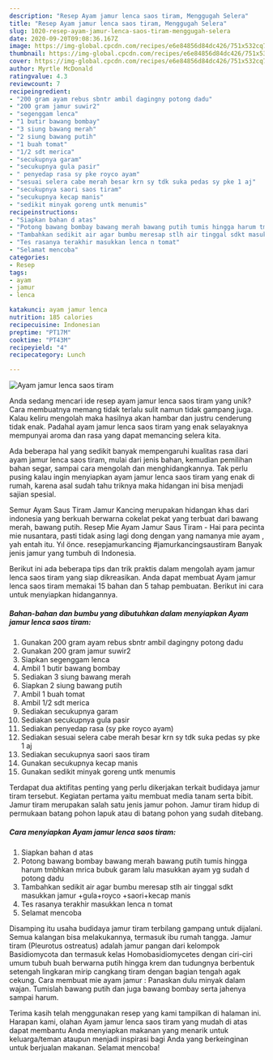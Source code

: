 ```yaml
---
description: "Resep Ayam jamur lenca saos tiram, Menggugah Selera"
title: "Resep Ayam jamur lenca saos tiram, Menggugah Selera"
slug: 1020-resep-ayam-jamur-lenca-saos-tiram-menggugah-selera
date: 2020-09-20T09:08:36.167Z
image: https://img-global.cpcdn.com/recipes/e6e84856d84dc426/751x532cq70/ayam-jamur-lenca-saos-tiram-foto-resep-utama.jpg
thumbnail: https://img-global.cpcdn.com/recipes/e6e84856d84dc426/751x532cq70/ayam-jamur-lenca-saos-tiram-foto-resep-utama.jpg
cover: https://img-global.cpcdn.com/recipes/e6e84856d84dc426/751x532cq70/ayam-jamur-lenca-saos-tiram-foto-resep-utama.jpg
author: Myrtle McDonald
ratingvalue: 4.3
reviewcount: 7
recipeingredient:
- "200 gram ayam rebus sbntr ambil dagingny potong dadu"
- "200 gram jamur suwir2"
- "segenggam lenca"
- "1 butir bawang bombay"
- "3 siung bawang merah"
- "2 siung bawang putih"
- "1 buah tomat"
- "1/2 sdt merica"
- "secukupnya garam"
- "secukupnya gula pasir"
- " penyedap rasa sy pke royco ayam"
- "sesuai selera cabe merah besar krn sy tdk suka pedas sy pke 1 aj"
- "secukupnya saori saos tiram"
- "secukupnya kecap manis"
- "sedikit minyak goreng untk menumis"
recipeinstructions:
- "Siapkan bahan d atas"
- "Potong bawang bombay bawang merah bawang putih tumis hingga harum tmbhkan mrica bubuk garam lalu masukkan ayam yg sudah d potong dadu"
- "Tambahkan sedikit air agar bumbu meresap stlh air tinggal sdkt masukkan jamur +gula+royco +saori+kecap manis"
- "Tes rasanya terakhir masukkan lenca n tomat"
- "Selamat mencoba"
categories:
- Resep
tags:
- ayam
- jamur
- lenca

katakunci: ayam jamur lenca 
nutrition: 185 calories
recipecuisine: Indonesian
preptime: "PT17M"
cooktime: "PT43M"
recipeyield: "4"
recipecategory: Lunch

---
```



![Ayam jamur lenca saos tiram](https://img-global.cpcdn.com/recipes/e6e84856d84dc426/751x532cq70/ayam-jamur-lenca-saos-tiram-foto-resep-utama.jpg)

Anda sedang mencari ide resep ayam jamur lenca saos tiram yang unik? Cara membuatnya memang tidak terlalu sulit namun tidak gampang juga. Kalau keliru mengolah maka hasilnya akan hambar dan justru cenderung tidak enak. Padahal ayam jamur lenca saos tiram yang enak selayaknya mempunyai aroma dan rasa yang dapat memancing selera kita.

Ada beberapa hal yang sedikit banyak mempengaruhi kualitas rasa dari ayam jamur lenca saos tiram, mulai dari jenis bahan, kemudian pemilihan bahan segar, sampai cara mengolah dan menghidangkannya. Tak perlu pusing kalau ingin menyiapkan ayam jamur lenca saos tiram yang enak di rumah, karena asal sudah tahu triknya maka hidangan ini bisa menjadi sajian spesial.

Semur Ayam Saus Tiram Jamur Kancing merupakan hidangan khas dari indonesia yang berkuah berwarna cokelat pekat yang terbuat dari bawang merah, bawang putih. Resep Mie Ayam Jamur Saus Tiram - Hai para pecinta mie nusantara, pasti tidak asing lagi dong dengan yang namanya mie ayam , yah entah itu. Yıl önce. resepjamurkancing #jamurkancingsaustiram Banyak jenis jamur yang tumbuh di Indonesia.


Berikut ini ada beberapa tips dan trik praktis dalam mengolah ayam jamur lenca saos tiram yang siap dikreasikan. Anda dapat membuat Ayam jamur lenca saos tiram memakai 15 bahan dan 5 tahap pembuatan. Berikut ini cara untuk menyiapkan hidangannya.

<!--inarticleads1-->

##### Bahan-bahan dan bumbu yang dibutuhkan dalam menyiapkan Ayam jamur lenca saos tiram:

1. Gunakan 200 gram ayam rebus sbntr ambil dagingny potong dadu
1. Gunakan 200 gram jamur suwir2
1. Siapkan segenggam lenca
1. Ambil 1 butir bawang bombay
1. Sediakan 3 siung bawang merah
1. Siapkan 2 siung bawang putih
1. Ambil 1 buah tomat
1. Ambil 1/2 sdt merica
1. Sediakan secukupnya garam
1. Sediakan secukupnya gula pasir
1. Sediakan  penyedap rasa (sy pke royco ayam)
1. Sediakan sesuai selera cabe merah besar krn sy tdk suka pedas sy pke 1 aj
1. Sediakan secukupnya saori saos tiram
1. Gunakan secukupnya kecap manis
1. Gunakan sedikit minyak goreng untk menumis


Terdapat dua aktifitas penting yang perlu dikerjakan terkait budidaya jamur tiram tersebut. Kegiatan pertama yaitu membuat media tanam serta bibit. Jamur tiram merupakan salah satu jenis jamur pohon. Jamur tiram hidup di permukaan batang pohon lapuk atau di batang pohon yang sudah ditebang. 

<!--inarticleads2-->

##### Cara menyiapkan Ayam jamur lenca saos tiram:

1. Siapkan bahan d atas
1. Potong bawang bombay bawang merah bawang putih tumis hingga harum tmbhkan mrica bubuk garam lalu masukkan ayam yg sudah d potong dadu
1. Tambahkan sedikit air agar bumbu meresap stlh air tinggal sdkt masukkan jamur +gula+royco +saori+kecap manis
1. Tes rasanya terakhir masukkan lenca n tomat
1. Selamat mencoba


Disamping itu usaha budidaya jamur tiram terbilang gampang untuk dijalani. Semua kalangan bisa melakukannya, termasuk ibu rumah tangga. Jamur tiram (Pleurotus ostreatus) adalah jamur pangan dari kelompok Basidiomycota dan termasuk kelas Homobasidiomycetes dengan ciri-ciri umum tubuh buah berwarna putih hingga krem dan tudungnya berbentuk setengah lingkaran mirip cangkang tiram dengan bagian tengah agak cekung. Cara membuat mie ayam jamur : Panaskan dulu minyak dalam wajan. Tumislah bawang putih dan juga bawang bombay serta jahenya sampai harum. 

Terima kasih telah menggunakan resep yang kami tampilkan di halaman ini. Harapan kami, olahan Ayam jamur lenca saos tiram yang mudah di atas dapat membantu Anda menyiapkan makanan yang menarik untuk keluarga/teman ataupun menjadi inspirasi bagi Anda yang berkeinginan untuk berjualan makanan. Selamat mencoba!
